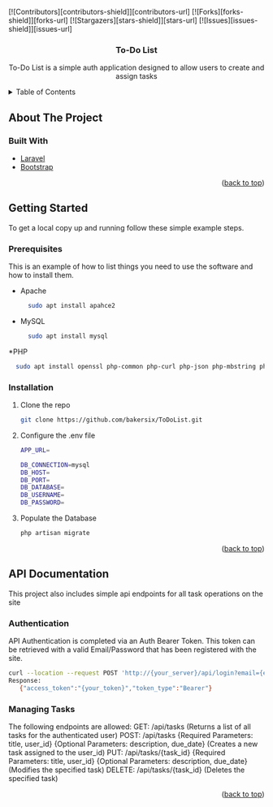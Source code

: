 <div id="top"></div>
<!--
*** Thanks for checking out the Best-README-Template. If you have a suggestion
*** that would make this better, please fork the repo and create a pull request
*** or simply open an issue with the tag "enhancement".
*** Don't forget to give the project a star!
*** Thanks again! Now go create something AMAZING! :D
-->



<!-- PROJECT SHIELDS -->
<!--
*** I'm using markdown "reference style" links for readability.
*** Reference links are enclosed in brackets [ ] instead of parentheses ( ).
*** See the bottom of this document for the declaration of the reference variables
*** for contributors-url, forks-url, etc. This is an optional, concise syntax you may use.
*** https://www.markdownguide.org/basic-syntax/#reference-style-links
-->
[![Contributors][contributors-shield]][contributors-url]
[![Forks][forks-shield]][forks-url]
[![Stargazers][stars-shield]][stars-url]
[![Issues][issues-shield]][issues-url]



<div align="center">

<h3 align="center">To-Do List</h3>

  <p align="center">
    To-Do List is a simple auth application designed to allow users to create and assign tasks
  </p>
</div>



<!-- TABLE OF CONTENTS -->
<details>
  <summary>Table of Contents</summary>
  <ol>
    <li>
      <a href="#about-the-project">About The Project</a>
      <ul>
        <li><a href="#built-with">Built With</a></li>
      </ul>
    </li>
    <li>
      <a href="#getting-started">Getting Started</a>
      <ul>
        <li><a href="#prerequisites">Prerequisites</a></li>
        <li><a href="#installation">Installation</a></li>
      </ul>
    </li>
    <li>
      <a href="#api-reference">API Documentation</a>
      <ul>
	<li><a href="#authentication">Authentication</a></li>
	<li><a href="#task-management">Managing Tasks</a></li>
      </ul>
    </li>
  </ol>
</details>



<!-- ABOUT THE PROJECT -->
## About The Project

### Built With

* [Laravel](https://laravel.com)
* [Bootstrap](https://getbootstrap.com)

<p align="right">(<a href="#top">back to top</a>)</p>



<!-- GETTING STARTED -->
## Getting Started

To get a local copy up and running follow these simple example steps.

### Prerequisites

This is an example of how to list things you need to use the software and how to install them.
* Apache
  ```sh
	sudo apt install apahce2
  ```
* MySQL
  ```sh
	sudo apt install mysql
  ```
*PHP
  ```sh
	sudo apt install openssl php-common php-curl php-json php-mbstring php-mysql php-xml php-zip
  ```

### Installation

1. Clone the repo
   ```sh
   git clone https://github.com/bakersix/ToDoList.git
   ```
2. Configure the .env file
   ```sh
   APP_URL=

   DB_CONNECTION=mysql
   DB_HOST=
   DB_PORT=
   DB_DATABASE=
   DB_USERNAME=
   DB_PASSWORD=    
   ```
3. Populate the Database
   ```sh
   php artisan migrate
   ```
<p align="right">(<a href="#top">back to top</a>)</p>

## API Documentation

This project also includes simple api endpoints for all task operations on the site

### Authentication

API Authentication is completed via an Auth Bearer Token. This token can be retrieved with a valid Email/Password that has been registered with the site.

   ```sh
   curl --location --request POST 'http://{your_server}/api/login?email={email}&password={password}'
   Response:
      {"access_token":"{your_token}","token_type":"Bearer"}
   ```
### Managing Tasks

The following endpoints are allowed:
GET: /api/tasks (Returns a list of all tasks for the authenticated user)
POST: /api/tasks {Required Parameters: title, user_id} {Optional Parameters: description, due_date} (Creates a new task assigned to the user_id)
PUT: /api/tasks/{task_id}  {Required Parameters: title, user_id} {Optional Parameters: description, due_date} (Modifies the specified task)
DELETE: /api/tasks/{task_id} (Deletes the specified task)  
<p align="right">(<a href="#top">back to top</a>)</p>

